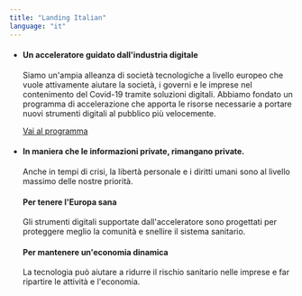 ```yaml
---
title: "Landing Italian"
language: "it"
---
```


- #### Un acceleratore guidato dall'industria digitale

  Siamo un'ampia alleanza di società tecnologiche a livello europeo che vuole attivamente aiutare la società, i governi e le imprese nel contenimento del Covid-19 tramite soluzioni digitali. Abbiamo fondato un programma di accelerazione che apporta le risorse necessarie a portare nuovi strumenti digitali al pubblico più velocemente.

  [Vai al programma](/it/program)

- #### In maniera che le informazioni private, rimangano private.

  Anche in tempi di crisi, la libertà personale e i diritti umani sono al livello massimo delle nostre priorità.

  #### Per tenere l'Europa sana

  Gli strumenti digitali supportate dall'acceleratore sono progettati per proteggere meglio la comunità e snellire il sistema sanitario.

  #### Per mantenere un'economia dinamica

  La tecnologia può aiutare a ridurre il rischio sanitario nelle imprese e far ripartire le attività e l'economia.
